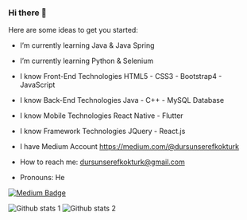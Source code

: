 ### Hi there 👋

Here are some ideas to get you started:

- I’m currently learning Java & Java Spring

- I’m currently learning Python & Selenium
- I know Front-End Technologies
  HTML5 - CSS3 - Bootstrap4 - JavaScript
  
- I know Back-End Technologies
  Java - C++ - MySQL Database
  
- I know Mobile Technologies
  React Native - Flutter
  
- I know Framework Technologies
  JQuery - React.js
  
- I have Medium Account 
  https://medium.com/@dursunserefkokturk

- How to reach me: dursunserefkokturk@gmail.com
 
 - Pronouns: He
  
  [![Medium Badge](https://img.shields.io/badge/-Medium-757575?style=flat-quare&labelColor=757575&logo=Medium&logoColor=white&https://medium.com/@dursunserefkokturk=https://medium.com/@dursunserefkokturk)](https://medium.com/@dursunserefkokturk)
  
  ![Github stats 1](https://github-readme-stats.vercel.app/api?username=kullanıcıadınız&show_icons=true&theme=gradient) 
![Github stats 2](https://github-readme-stats.vercel.app/api?username=kullanıcıadınız&show_icons=true&theme=radical)
